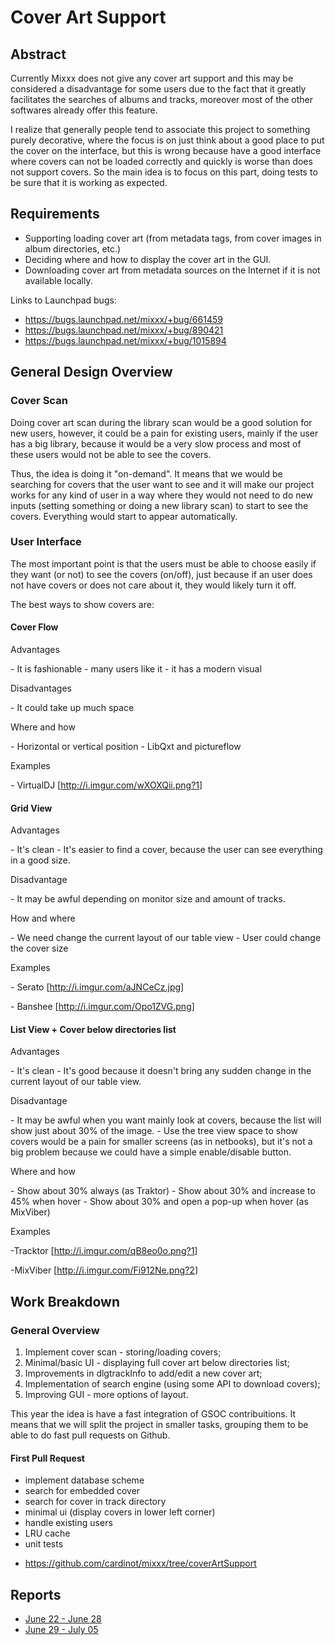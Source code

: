 # Cover Art Support

## Abstract

Currently Mixxx does not give any cover art support and this may be
considered a disadvantage for some users due to the fact that it greatly
facilitates the searches of albums and tracks, moreover most of the
other softwares already offer this feature.

I realize that generally people tend to associate this project to
something purely decorative, where the focus is on just think about a
good place to put the cover on the interface, but this is wrong because
have a good interface where covers can not be loaded correctly and
quickly is worse than does not support covers. So the main idea is to
focus on this part, doing tests to be sure that it is working as
expected.

## Requirements

  - Supporting loading cover art (from metadata tags, from cover images
    in album directories, etc.)
  - Deciding where and how to display the cover art in the GUI. 
  - Downloading cover art from metadata sources on the Internet if it is
    not available locally.

Links to Launchpad bugs:

  - <https://bugs.launchpad.net/mixxx/+bug/661459>
  - <https://bugs.launchpad.net/mixxx/+bug/890421>
  - <https://bugs.launchpad.net/mixxx/+bug/1015894>

## General Design Overview

### Cover Scan

Doing cover art scan during the library scan would be a good solution
for new users, however, it could be a pain for existing users, mainly if
the user has a big library, because it would be a very slow process and
most of these users would not be able to see the covers.

Thus, the idea is doing it "on-demand". It means that we would be
searching for covers that the user want to see and it will make our
project works for any kind of user in a way where they would not need to
do new inputs (setting something or doing a new library scan) to start
to see the covers. Everything would start to appear automatically.

### User Interface

The most important point is that the users must be able to choose easily
if they want (or not) to see the covers (on/off), just because if an
user does not have covers or does not care about it, they would likely
turn it off.

The best ways to show covers are:

#### Cover Flow

Advantages

\- It is fashionable - many users like it - it has a modern visual

Disadvantages

\- It could take up much space

Where and how

\- Horizontal or vertical position - LibQxt and pictureflow

Examples

\- VirtualDJ \[<http://i.imgur.com/wXOXQii.png?1>\]

#### Grid View

Advantages

\- It's clean - It's easier to find a cover, because the user can see
everything in a good size.

Disadvantage

\- It may be awful depending on monitor size and amount of tracks.

How and where

\- We need change the current layout of our table view - User could
change the cover size

Examples

\- Serato \[<http://i.imgur.com/aJNCeCz.jpg>\]

\- Banshee \[<http://i.imgur.com/Opo1ZVG.png>\]

#### List View + Cover below directories list

Advantages

\- It's clean - It's good because it doesn't bring any sudden change in
the current layout of our table view.

Disadvantage

\- It may be awful when you want mainly look at covers, because the list
will show just about 30% of the image. - Use the tree view space to show
covers would be a pain for smaller screens (as in netbooks), but it's
not a big problem because we could have a simple enable/disable button.

Where and how

\- Show about 30% always (as Traktor) - Show about 30% and increase to
45% when hover - Show about 30% and open a pop-up when hover (as
MixViber)

Examples

\-Tracktor \[<http://i.imgur.com/qB8eo0o.png?1>\]

\-MixViber \[<http://i.imgur.com/Fi912Ne.png?2>\]

## Work Breakdown

### General Overview

1.  Implement cover scan - storing/loading covers;
2.  Minimal/basic UI - displaying full cover art below directories list;
3.  Improvements in dlgtrackInfo to add/edit a new cover art;
4.  Implementation of search engine (using some API to download covers);
5.  Improving GUI - more options of layout.

This year the idea is have a fast integration of GSOC contribuitions. It
means that we will split the project in smaller tasks, grouping them to
be able to do fast pull requests on Github.

#### First Pull Request

  - implement database scheme
  - search for embedded cover
  - search for cover in track directory
  - minimal ui (display covers in lower left corner)
  - handle existing users
  - LRU cache
  - unit tests

<!-- end list -->

  - <https://github.com/cardinot/mixxx/tree/coverArtSupport>

## Reports

  - [June 22 - June 28](cover_art_support_r1)
  - [June 29 - July 05](cover_art_support_r2)
